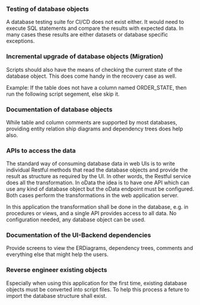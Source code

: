 ### Testing of database objects

A database testing suite for CI/CD does not exist either. It would need to execute SQL statements and compare the results with expected data. In many cases these results are either datasets or database specific exceptions.

### Incremental upgrade of database objects (Migration)

Scripts should also have the means of checking the current state of the database object.
This does come handy in the recovery case as well.

Example: If the table does not have a column named ORDER_STATE, then run the following script segement, else skip it.

### Documentation of database objects

While table and column comments are supported by most databases, providing entity relation ship diagrams and dependency trees does help also.

### APIs to access the data

The standard way of consuming database data in web UIs is to write individual Restful methods that read the database objects and provide the result as structure as required by the UI. In other words, the Restful service does all the transformation.
In oData the idea is to have one API which can use any kind of database object but the oData endpoint must be configured.
Both cases perform the transformations in the web application server.

In this application the transformation shall be done in the database, e.g. in procedures or views, and a single API provides access to all data. 
No configuration needed, any database object can be used.

### Documentation of the UI-Backend dependencies

Provide screens to view the ERDiagrams, dependency trees, comments and everything else that might help the users.

### Reverse engineer existing objects

Especially when using this application for the first time, existing database objects must be converted into script files. To help this process a feture to import the database structure shall exist.
